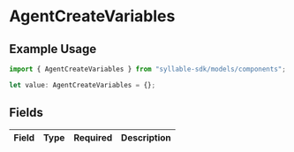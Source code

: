 # AgentCreateVariables

## Example Usage

```typescript
import { AgentCreateVariables } from "syllable-sdk/models/components";

let value: AgentCreateVariables = {};
```

## Fields

| Field       | Type        | Required    | Description |
| ----------- | ----------- | ----------- | ----------- |